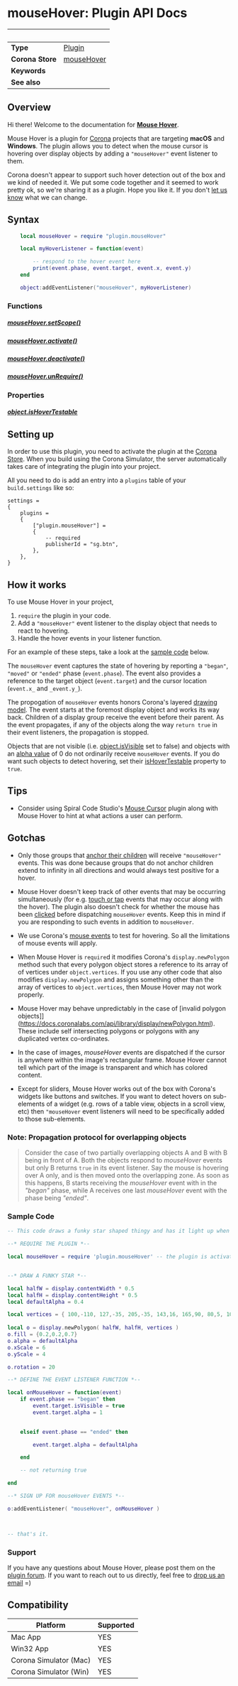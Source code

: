 # mouseHover: Plugin API Docs

|                      | &nbsp; 
| -------------------- | ---------------------------------------------------------------
| __Type__             | [Plugin](https://docs.coronalabs.com/plugin/)
| __Corona Store__     | [mouseHover](http://store.coronalabs.com/plugin/mouseHover)
| __Keywords__         | 
| __See also__         | 

## Overview

Hi there! Welcome to the documentation for [__Mouse Hover__](http://store.coronalabs.com/plugin/mouseHover). 

Mouse Hover is a plugin for [Corona](https://coronalabs.com/products/corona-sdk/) projects that are targeting __macOS__ and __Windows__. The plugin allows you to detect when the mouse cursor is hovering over display objects by adding a `"mouseHover"` event listener to them. 

Corona doesn't appear to support such hover detection out of the box and we kind of needed it. We put some code together and it seemed to work pretty ok, so we're sharing it as a plugin. Hope you like it. If you don't [let us know](https://github.com/BTNSG/plugin-mouseHover#support) what we can change.

## Syntax
``````lua
	local mouseHover = require "plugin.mouseHover"

	local myHoverListener = function(event)

		-- respond to the hover event here
		print(event.phase, event.target, event.x, event.y)
	end

	object:addEventListener("mouseHover", myHoverListener)
``````

### Functions

##### [mouseHover.setScope()](setScope.markdown)

##### [mouseHover.activate()](activate.markdown)

##### [mouseHover.deactivate()](deactivate.markdown)

##### [mouseHover.unRequire()](unRequire.markdown)


### Properties

##### [object.isHoverTestable](isHoverTestable.markdown)

## Setting up

In order to use this plugin, you need to activate the plugin at the [Corona Store](http://store.coronalabs.com/plugin/mouseHover). When you build using the Corona Simulator, the server automatically takes care of integrating the plugin into your project. 

All you need to do is add an entry into a `plugins` table of your `build.settings` like so:

``````
settings =
{
	plugins =
	{
		["plugin.mouseHover"] =
		{
			-- required
			publisherId = "sg.btn",
		},
	},		
}
``````

## How it works

To use Mouse Hover in your project, 

1. `require` the plugin in your code.
2. Add a `"mouseHover"` event listener to the display object that needs to react to hovering.
3. Handle the hover events in your listener function. 

For an example of these steps, take a look at the [sample code](https://github.com/BTNSG/plugin-mouseHover#sample-code) below. 

The `mouseHover` event captures the state of hovering by reporting a `"began"`, `"moved"` or `"ended"` phase (`event.phase`). The event also provides a reference to the target object (`event.target`) and the cursor location (`event.x_` and `_event.y_`). 

The propogation of `mouseHover` events honors Corona's layered [drawing model](https://docs.coronalabs.com/guide/graphics/group.html#drawmodel). The event starts at the foremost display object and works its way back. Children of a display group receive the event before their parent. As the event propagates, if any of the objects along the way `return true` in their event listeners, the propagation is stopped.


Objects that are not visible (i.e. [object.isVisible](https://docs.coronalabs.com/api/type/DisplayObject/isVisible.html) set to false) and objects with an [alpha value](https://docs.coronalabs.com/api/type/DisplayObject/alpha.html) of 0 do not ordinarily receive `mouseHover` events. If you do want such objects to detect hovering, set their [isHoverTestable](isHoverTestable.markdown) property to `true`.



## Tips

* Consider using Spiral Code Studio's [Mouse Cursor](https://marketplace.coronalabs.com/plugin/mouse-cursor) plugin along with Mouse Hover to hint at what actions a user can perform. 



## Gotchas

* Only those groups that [anchor their children](https://docs.coronalabs.com/api/type/GroupObject/anchorChildren.html) will receive `"mouseHover"` events. This was done because groups that do not anchor children extend to infinity in all directions and would always test positive for a hover.

* Mouse Hover doesn't keep track of other events that may be occurring simultaneously (for e.g. [touch or tap](https://docs.coronalabs.com/guide/events/touchMultitouch/index.html) events that may occur along with the hover). The plugin also doesn't check for whether the mouse has been [clicked](https://docs.coronalabs.com/api/event/mouse/isPrimaryButtonDown.html) before dispatching `mouseHover` events. Keep this in mind if you are responding to such events in addition to `mouseHover`.

* We use Corona's [mouse events](https://docs.coronalabs.com/api/event/mouse/index.html) to test for hovering. So all the limitations of mouse events will apply.

* When Mouse Hover is `require`d it modifies Corona's `display.newPolygon` method such that every polygon object stores a reference to its array of of vertices under `object.vertices`. If you use any other code that also modifies `display.newPolygon` and assigns something other than the array of vertices to `object.vertices`, then Mouse Hover may not work properly.

* Mouse Hover may behave unpredictably in the case of [invalid polygon objects]](https://docs.coronalabs.com/api/library/display/newPolygon.html). These include self intersecting polygons or polygons with any duplicated vertex co-ordinates.

* In the case of images, _mouseHover_ events are dispatched if the cursor is anywhere within the image's rectangular frame. Mouse Hover cannot tell which part of the image is transparent and which has colored content.

* Except for sliders, Mouse Hover works out of the box with Corona's widgets like buttons and switches. If you want to detect hovers on sub-elements of a widget (e.g. rows of a table view, objects in a scroll view, etc) then `"mouseHover` event listeners will need to be specifically added to those sub-elements.


### Note: Propagation protocol for overlapping objects

>Consider the case of two partially overlapping objects A and B with B being in front of A. Both the objects respond to _mouseHover_ events but only B returns `true` in its event listener. Say the mouse is hovering over A only, and is then moved onto the overlapping zone. As soon as this happens, B starts receiving the _mouseHover_ event with in the _"began"_ phase, while A receives one last _mouseHover_ event with the phase being _"ended"_. 




### Sample Code

``````lua
-- This code draws a funky star shaped thingy and has it light up when the mouse hovers over it

--* REQUIRE THE PLUGIN *--

local mouseHover = require 'plugin.mouseHover' -- the plugin is activated by default. 


--* DRAW A FUNKY STAR *--

local halfW = display.contentWidth * 0.5
local halfH = display.contentHeight * 0.5
local defaultAlpha = 0.4

local vertices = { 100,-110, 127,-35, 205,-35, 143,16, 165,90, 80,5, 100-65,90, 100-43,15, 100-105,-35, 100-27,-35}
 
local o = display.newPolygon( halfW, halfH, vertices )
o.fill = {0.2,0.2,0.7}
o.alpha = defaultAlpha
o.xScale = 6
o.yScale = 4

o.rotation = 20

--* DEFINE THE EVENT LISTENER FUNCTION *--

local onMouseHover = function(event)
	if event.phase == "began" then
		event.target.isVisible = true
		event.target.alpha = 1
		

	elseif event.phase == "ended" then

		event.target.alpha = defaultAlpha

	end

	-- not returning true

end

--* SIGN UP FOR mouseHover EVENTS *--

o:addEventListener( "mouseHover", onMouseHover )



-- that's it. 

``````

### Support

If you have any questions about Mouse Hover, please post them on the [plugin forum](http://btn.sg). If you want to reach out to us directly, feel free to [drop us an email](mailto://info@btn.sg) =)


## Compatibility

| Platform                     | Supported
| ---------------------------- | ---------------------------- 
| Mac App                      | YES
| Win32 App                    | YES
| Corona Simulator (Mac)       | YES
| Corona Simulator (Win)       | YES

